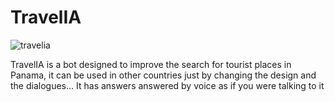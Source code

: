 # TravelIA

![travelia](https://github.com/Clizco/TravelIA/assets/86128395/9c0376d2-f453-424c-81e8-4cd4f9b588d6)


TravelIA is a bot designed to improve the search for tourist places in Panama, it can be used in other countries just by changing the design and the dialogues... It has answers answered by voice as if you were talking to it
